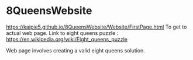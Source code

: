 # 8QueensWebsite
https://kaipie5.github.io/8QueensWebsite/Website/FirstPage.html To get to actual web page.
Link to eight queens puzzle :
https://en.wikipedia.org/wiki/Eight_queens_puzzle

 Web page involves creating a valid eight queens solution.
